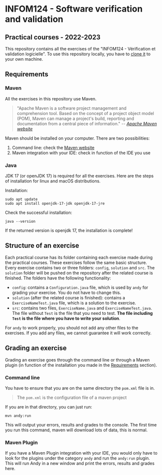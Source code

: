 # INFOM124 - Software verification and validation
## Practical courses - 2022-2023

This repository contains all the exercises of the "INFOM124 - Vérification et validation logicielle". To use this repository locally, you have to [clone it](https://docs.github.com/en/repositories/creating-and-managing-repositories/cloning-a-repository) to your own machine.

## Requirements

### Maven

All the exercises in this repository use Maven.

> "Apache Maven is a software project management and comprehension tool. Based on the concept of a project object model (POM), Maven can manage a project's build, reporting and documentation from a central piece of information."
> -- <cite>[Apache Maven website](https://maven.apache.org/)</cite>

Maven should be installed on your computer. There are two possibilities:
1. Command line: check the [Maven website](https://maven.apache.org/install.html)
2. Maven integration with your IDE: check in function of the IDE you use

### Java

JDK 17 (or openJDK 17) is required for all the exercises. Here are the steps of installation for linux and macOS distributions.

Installation:
```console
sudo apt update
sudo apt install openjdk-17-jdk openjdk-17-jre
```

Check the successful installation:
```console
java --version
```

If the returned version is openjdk 17, the installation is complete!

## Structure of an exercise

Each practical course has its folder containing each exercise made during the practical courses. These exercises follow the same basic structure. Every exercise contains two or three folders: `config`, `solution` and `src`. The `solution` folder will be pushed on the repository after the related course is finished. The folders have the following functionality:
- `config`: contains a `Configuration.java` file, which is used by `andy` for grading your exercise. You do not have to change this.
- `solution` (after the related course is finished): contains a `ExerciseNameTest.java` file, which is a solution to the exercise.
- `src`: contains two files, `ExerciseName.java` and `ExerciseNameTest.java`. The file without `Test` is the file that you need to test. **The file including `Test` is the file where you have to write your solution**.

For `andy` to work properly, you should not add any other files to the exercises. If you add any files, we cannot guarantee it will work correctly.

## Grading an exercise

Grading an exercise goes through the command line or through a Maven plugin (in function of the installation you made in the [Requirements](#requirements) section).

### Command line

You have to ensure that you are on the same directory the `pom.xml` file is in.
> The `pom.xml` is the configuration file of a maven project

If you are in that directory, you can just run:
```console
mvn andy:run
```
This will output your errors, results and grades to the console. The first time you run this command, maven will download lots of data, this is normal.

### Maven Plugin

If you have a Maven Plugin integration with your IDE, you would only have to look for the plugins under the category `andy` and run the `andy:run` plugin. This will run Andy in a new window and print the errors, results and grades here.
